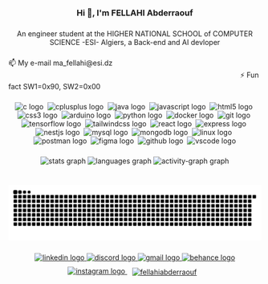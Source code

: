 <h3 align="center">Hi 👋, I'm FELLAHI Abderraouf</h3>

###

<p align="center">An engineer student at the HIGHER NATIONAL SCHOOL of COMPUTER SCIENCE -ESI- Algiers, a Back-end and AI devloper</p>

###

<p align="left">📫 My e-mail ma_fellahi@esi.dz &emsp;&emsp;&emsp;&emsp;&emsp;&emsp;&emsp;&emsp;&emsp;&emsp;&emsp;&emsp;&emsp;&emsp;&emsp;&emsp;&emsp;&emsp;&emsp;&emsp;&emsp;&emsp;&emsp;&emsp;&emsp;&emsp;&emsp;&emsp;&emsp;&emsp;&emsp;&emsp;&emsp;⚡ Fun fact SW1=0x90, SW2=0x00</p>

###

<div align="center">
  <img src="https://skillicons.dev/icons?i=c" height="55" alt="c logo"  />
  <img width="0" />
  <img src="https://skillicons.dev/icons?i=cpp" height="55" alt="cplusplus logo"  />
  <img width="0" />
  <img src="https://skillicons.dev/icons?i=java" height="55" alt="java logo"  />
  <img width="0" />
  <img src="https://skillicons.dev/icons?i=js" height="55" alt="javascript logo"  />
  <img width="0" />
  <img src="https://skillicons.dev/icons?i=html" height="55" alt="html5 logo"  />
  <img width="0" />
  <img src="https://skillicons.dev/icons?i=css" height="55" alt="css3 logo"  />
  <img width="0" />
  <img src="https://skillicons.dev/icons?i=arduino" height="55" alt="arduino logo"  />
  <img width="0" />
  <img src="https://skillicons.dev/icons?i=py" height="55" alt="python logo"  />
  <img width="0" />
  <img src="https://skillicons.dev/icons?i=docker" height="55" alt="docker logo"  />
  <img width="0" />
  <img src="https://skillicons.dev/icons?i=git" height="55" alt="git logo"  />
  <img width="0" />
  <img src="https://skillicons.dev/icons?i=tensorflow" height="55" alt="tensorflow logo"  />
  <img width="0" />
  <img src="https://skillicons.dev/icons?i=tailwind" height="55" alt="tailwindcss logo"  />
  <img width="0" />
  <img src="https://skillicons.dev/icons?i=react" height="55" alt="react logo"  />
  <img width="0" />
  <img src="https://skillicons.dev/icons?i=express" height="55" alt="express logo"  />
  <img width="0" />
  <img src="https://skillicons.dev/icons?i=nestjs" height="55" alt="nestjs logo"  />
  <img width="0" />
  <img src="https://skillicons.dev/icons?i=mysql" height="55" alt="mysql logo"  />
  <img width="0" />
  <img src="https://skillicons.dev/icons?i=mongodb" height="55" alt="mongodb logo"  />
  <img width="0" />
  <img src="https://skillicons.dev/icons?i=linux" height="55" alt="linux logo"  />
  <img width="0" />
  <img src="https://skillicons.dev/icons?i=postman" height="55" alt="postman logo"  />
  <img width="0" />
  <img src="https://skillicons.dev/icons?i=figma" height="55" alt="figma logo"  />
  <img width="0" />
  <img src="https://skillicons.dev/icons?i=github" height="55" alt="github logo"  />
  <img width="0" />
  <img src="https://skillicons.dev/icons?i=vscode" height="55" alt="vscode logo"  />
</div>

###

<div align="center">
  <img src="https://github-readme-stats.vercel.app/api?username=flh-raouf&hide_title=true&hide_rank=false&show_icons=true&include_all_commits=true&count_private=true&disable_animations=false&theme=github_dark&locale=en&hide_border=false&order=1" height="165" alt="stats graph"  />
  <img src="https://github-readme-stats.vercel.app/api/top-langs?username=flh-raouf&locale=en&hide_title=true&layout=compact&card_width=320&langs_count=5&theme=github_dark&hide_border=false&order=2" height="165" alt="languages graph"  />
  <img src="https://github-readme-activity-graph.vercel.app/graph?username=flh-raouf&radius=16&theme=github-dark&area=true&order=5&hide_border=false&hide_title=true" height="303" alt="activity-graph graph"  />
</div>

###

<br clear="both">

<img src="https://raw.githubusercontent.com/flh-raouf/flh-raouf/output/snake.svg" alt="Snake animation" />

###

<div align="center">
  <a href="https://www.linkedin.com/in/abderraouf-fellahi-704259269/" target="_blank">
    <img src="https://raw.githubusercontent.com/maurodesouza/profile-readme-generator/master/src/assets/icons/social/linkedin/default.svg" width="57" height="45" alt="linkedin logo"  />
  </a>
  <a href="flhraouf" target="_blank">
    <img src="https://raw.githubusercontent.com/maurodesouza/profile-readme-generator/master/src/assets/icons/social/discord/default.svg" width="57" height="45" alt="discord logo"  />
  </a>
  <a href="mailto:ma_fellahi@esi.dz" target="_blank">
    <img src="https://raw.githubusercontent.com/maurodesouza/profile-readme-generator/master/src/assets/icons/social/gmail/default.svg" width="57" height="45" alt="gmail logo"  />
  </a>
  <a href="https://www.behance.net/fellahiabderra1" target="_blank">
    <img src="https://raw.githubusercontent.com/maurodesouza/profile-readme-generator/master/src/assets/icons/social/behance/default.svg" width="57" height="45" alt="behance logo"  />
  </a>
  <a href="https://www.instagram.com/fellahiabderraouf/?hl=fr" target="_blank">
    <img src="https://raw.githubusercontent.com/maurodesouza/profile-readme-generator/master/src/assets/icons/social/instagram/default.svg" width="57" height="45" alt="instagram logo"  />
  </a>
  <a href="https://kaggle.com/fellahiabderraouf" target="blank" style="display: inline-block; padding: 10px; margin-bottom: -20px;">
        <img align="center" src="https://raw.githubusercontent.com/rahuldkjain/github-profile-readme-generator/master/src/images/icons/Social/kaggle.svg" alt="fellahiabderraouf" width="57" height="45" />
  </a>
</div>

###
